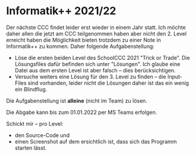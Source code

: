 # Informatik++ 2021/22

Der nächste CCC findet leider erst wieder in einem Jahr statt. Ich möchte daher allen die jetzt am CCC teilgenommen haben aber nicht den 2. Level erreicht haben die Möglichkeit bieten trotzdem zu einer Note in Informatik++ zu kommen. Daher folgende Aufgabenstellung:

- Löse die ersten beiden Level des SchoolCCC 2021 "Trick or Trade". Die Lösungsfiles dafür befinden sich unter "Lösungen". Ich glaube eine Datei aus dem ersten Level ist aber falsch – dies berücksichtigen.
- Versuche weiters eine Lösung für den 3. Level zu finden – die Input-Files sind vorhanden, leider nicht die Lösungen daher ist das ein wenig ein Blindflug.



Die Aufgabenstellung ist **alleine** (nicht im Team) zu lösen.

Die Abgabe kann bis zum 01.01.2022 per MS Teams erfolgen. 

Schickt mir – pro Level:

- den Source-Code und 
- einen Screenshot auf dem ersichtlich ist, dass sich das Programm starten lässt.


